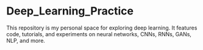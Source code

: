 # Deep_Learning_Practice
This repository is my personal space for exploring deep learning. It features code, tutorials, and experiments on neural networks, CNNs, RNNs, GANs, NLP, and more.
